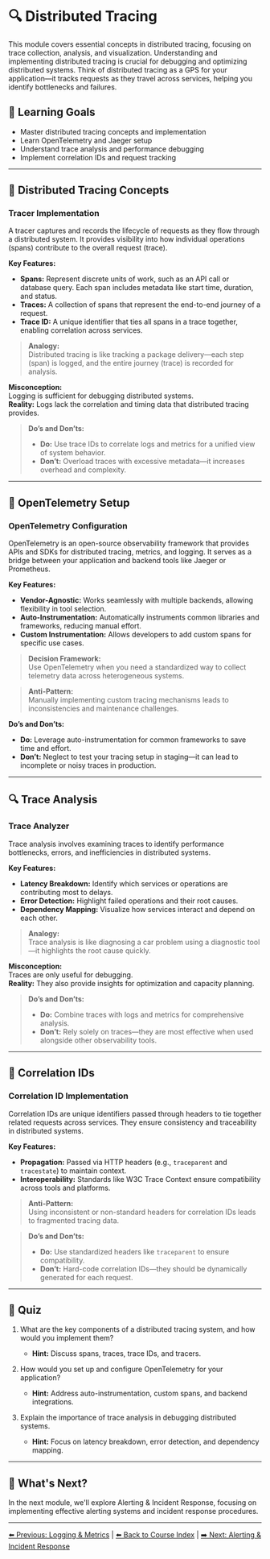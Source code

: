 # 🔍 Distributed Tracing

This module covers essential concepts in distributed tracing, focusing on trace collection, analysis, and visualization. Understanding and implementing distributed tracing is crucial for debugging and optimizing distributed systems. Think of distributed tracing as a GPS for your application—it tracks requests as they travel across services, helping you identify bottlenecks and failures.

## 🎯 Learning Goals
- Master distributed tracing concepts and implementation  
- Learn OpenTelemetry and Jaeger setup  
- Understand trace analysis and performance debugging  
- Implement correlation IDs and request tracking  

---

## 🔄 Distributed Tracing Concepts

### Tracer Implementation

A tracer captures and records the lifecycle of requests as they flow through a distributed system. It provides visibility into how individual operations (spans) contribute to the overall request (trace).

**Key Features:**  
- **Spans:** Represent discrete units of work, such as an API call or database query. Each span includes metadata like start time, duration, and status.  
- **Traces:** A collection of spans that represent the end-to-end journey of a request.  
- **Trace ID:** A unique identifier that ties all spans in a trace together, enabling correlation across services.  

> **Analogy:**  
> Distributed tracing is like tracking a package delivery—each step (span) is logged, and the entire journey (trace) is recorded for analysis.

**Misconception:**  
Logging is sufficient for debugging distributed systems. \
**Reality:** Logs lack the correlation and timing data that distributed tracing provides.

> **Do’s and Don’ts:**  
> - **Do:** Use trace IDs to correlate logs and metrics for a unified view of system behavior.  
> - **Don’t:** Overload traces with excessive metadata—it increases overhead and complexity.

---

## 🔧 OpenTelemetry Setup

### OpenTelemetry Configuration

OpenTelemetry is an open-source observability framework that provides APIs and SDKs for distributed tracing, metrics, and logging. It serves as a bridge between your application and backend tools like Jaeger or Prometheus.

**Key Features:**  
- **Vendor-Agnostic:** Works seamlessly with multiple backends, allowing flexibility in tool selection.  
- **Auto-Instrumentation:** Automatically instruments common libraries and frameworks, reducing manual effort.  
- **Custom Instrumentation:** Allows developers to add custom spans for specific use cases.  

> **Decision Framework:**  
> Use OpenTelemetry when you need a standardized way to collect telemetry data across heterogeneous systems.

> **Anti-Pattern:**  
> Manually implementing custom tracing mechanisms leads to inconsistencies and maintenance challenges.

**Do’s and Don’ts:**  
- **Do:** Leverage auto-instrumentation for common frameworks to save time and effort.  
- **Don’t:** Neglect to test your tracing setup in staging—it can lead to incomplete or noisy traces in production.

---

## 🔍 Trace Analysis

### Trace Analyzer

Trace analysis involves examining traces to identify performance bottlenecks, errors, and inefficiencies in distributed systems.

**Key Features:**  
- **Latency Breakdown:** Identify which services or operations are contributing most to delays.  
- **Error Detection:** Highlight failed operations and their root causes.  
- **Dependency Mapping:** Visualize how services interact and depend on each other.  

> **Analogy:**  
> Trace analysis is like diagnosing a car problem using a diagnostic tool—it highlights the root cause quickly.

**Misconception:**  
Traces are only useful for debugging. \
**Reality:** They also provide insights for optimization and capacity planning.

> **Do’s and Don’ts:**  
> - **Do:** Combine traces with logs and metrics for comprehensive analysis.  
> - **Don’t:** Rely solely on traces—they are most effective when used alongside other observability tools.

---

## 🔗 Correlation IDs

### Correlation ID Implementation

Correlation IDs are unique identifiers passed through headers to tie together related requests across services. They ensure consistency and traceability in distributed systems.

**Key Features:**  
- **Propagation:** Passed via HTTP headers (e.g., `traceparent` and `tracestate`) to maintain context.  
- **Interoperability:** Standards like W3C Trace Context ensure compatibility across tools and platforms.  

> **Anti-Pattern:**  
> Using inconsistent or non-standard headers for correlation IDs leads to fragmented tracing data.

> **Do’s and Don’ts:**  
> - **Do:** Use standardized headers like `traceparent` to ensure compatibility.  
> - **Don’t:** Hard-code correlation IDs—they should be dynamically generated for each request.

---

## 📝 Quiz

1. What are the key components of a distributed tracing system, and how would you implement them?  
   - **Hint:** Discuss spans, traces, trace IDs, and tracers.

2. How would you set up and configure OpenTelemetry for your application?  
   - **Hint:** Address auto-instrumentation, custom spans, and backend integrations.

3. Explain the importance of trace analysis in debugging distributed systems.  
   - **Hint:** Focus on latency breakdown, error detection, and dependency mapping.

---

## 🎯 What's Next?

In the next module, we'll explore Alerting & Incident Response, focusing on implementing effective alerting systems and incident response procedures.

---

[⬅️ Previous: Logging & Metrics](28-logging-metrics.md) | [⬅️ Back to Course Index](README.md) | [➡️ Next: Alerting & Incident Response](30-alerting-incident-response.md)
